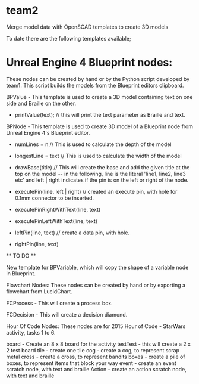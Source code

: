 # team2
Merge model data with OpenSCAD templates to create 3D models

To date there are the following templates available;


<h1>Unreal Engine 4 Blueprint nodes:</h1>
These nodes can be created by hand or by the Python script developed by team1. This script builds the models from the Blueprint editors clipboard.

BPValue - This template is used to create a 3D model containing text on one side and Braille on the other.
- printValue(text);   // this will print the text parameter as Braille and text.

BPNode - This template is used to create 3D model of a Blueprint node from Unreal Engine 4's Blueprint editor.
- numLines = n        // This is used to calculate the depth of the model
- longestLine = text  // This is used to calculate the width of the model
- drawBase(title)     // This will create the base and add the given title at the top on the model
-- in the following, line is the literal 'line1, line2, line3 etc' and left | right indicates if the pin is on the left or right of the node.
- executePin(line, left | right) // created an execute pin, with hole for 0.1mm connector to be inserted.
- executePinRightWithText(line, text)
- executePinLeftWithText(line, text)

- leftPin(line, text)  // create a data pin, with hole.
- rightPin(line, text)

** TO DO **

New template for BPVariable, which will copy the shape of a variable node in Blueprint.


Flowchart Nodes:
These nodes can be created by hand or by exporting a flowchart from LucidChart.

FCProcess - This will create a process box.

FCDecision - This will create a decision diamond.


Hour Of Code Nodes:
These nodes are for 2015 Hour of Code - StarWars activity, tasks 1 to 6.

board - Create an 8 x 8 board for the activity
testTest - this will create a 2 x 2 test board
tile - create one tile
cog - create a cog, to represent scrap metal
cross - create a cross, to represent bandits
boxes - create a pile of boxes, to represent items that block your way
event - create an event scratch node, with text and braille
Action - create an action scratch node, with text and braille



